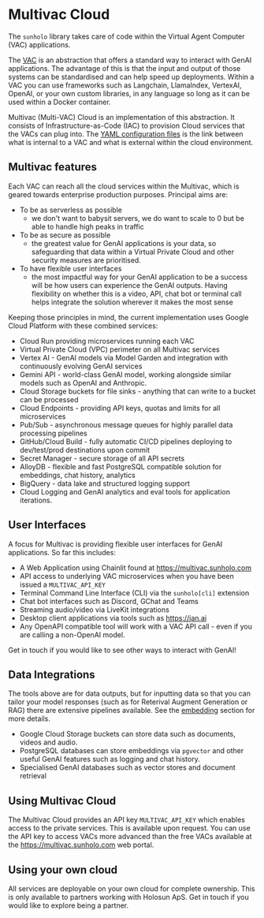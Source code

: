 # Multivac Cloud

The `sunholo` library takes care of code within the Virtual Agent Computer (VAC) applications.  

The [VAC](../VACs) is an abstraction that offers a standard way to interact with GenAI applications.  The advantage of this is that the input and output of those systems can be standardised and can help speed up deployments.  Within a VAC you can use frameworks such as Langchain, LlamaIndex, VertexAI, OpenAI, or your own custom libraries, in any language so long as it can be used within a Docker container.

Multivac (Multi-VAC) Cloud is an implementation of this abstraction.  It consists of Infrastructure-as-Code (IAC) to provision Cloud services that the VACs can plug into.  The [YAML configuration files](../config) is the link between what is internal to a VAC and what is external within the cloud environment.

## Multivac features

Each VAC can reach all the cloud services within the Multivac, which is geared towards enterprise production purposes.  Principal aims are:

* To be as serverless as possible 
    - we don't want to babysit servers, we do want to scale to 0 but be able to handle high peaks in traffic
* To be as secure as possible
    - the greatest value for GenAI applications is your data, so safeguarding that data within a Virtual Private Cloud and other security measures are prioritised.
* To have flexible user interfaces
    - the most impactful way for your GenAI application to be a success will be how users can experience the GenAI outputs.  Having flexibility on whether this is a video, API, chat bot or terminal call helps integrate the solution wherever it makes the most sense

Keeping those principles in mind, the current implementation uses Google Cloud Platform with these combined services:

* Cloud Run providing microservices running each VAC
* Virtual Private Cloud (VPC) perimeter on all Multivac services
* Vertex AI - GenAI models via Model Garden and integration with continuously evolving GenAI services
* Gemini API - world-class GenAI model, working alongside similar models such as OpenAI and Anthropic.
* Cloud Storage buckets for file sinks - anything that can write to a bucket can be processed
* Cloud Endpoints - providing API keys, quotas and limits for all microservices
* Pub/Sub - asynchronous message queues for highly parallel data processing pipelines
* GitHub/Cloud Build - fully automatic CI/CD pipelines deploying to dev/test/prod destinations upon commit
* Secret Manager - secure storage of all API secrets 
* AlloyDB - flexible and fast PostgreSQL compatible solution for embeddings, chat history, analytics
* BigQuery - data lake and structured logging support
* Cloud Logging and GenAI analytics and eval tools for application iterations.

## User Interfaces

A focus for Multivac is providing flexible user interfaces for GenAI applications.  So far this includes:

* A Web Application using Chainlit found at https://multivac.sunholo.com
* API access to underlying VAC microservices when you have been issued a `MULTIVAC_API_KEY`
* Terminal Command Line Interface (CLI) via the `sunholo[cli]` extension
* Chat bot interfaces such as Discord, GChat and Teams
* Streaming audio/video via LiveKit integrations
* Desktop client applications via tools such as https://jan.ai
* Any OpenAPI compatible tool will work with a VAC API call - even if you are calling a non-OpenAI model.  

Get in touch if you would like to see other ways to interact with GenAI!   

## Data Integrations

The tools above are for data outputs, but for inputting data so that you can tailor your model responses (such as for Reterival Augment Generation or RAG) there are extensive pipelines available.  See the [embedding](../howto/embedding) section for more details.  

* Google Cloud Storage buckets can store data such as documents, videos and audio.
* PostgreSQL databases can store embeddings via `pgvector` and other useful GenAI features such as logging and chat history.
* Specialised GenAI databases such as vector stores and document retrieval


## Using Multivac Cloud

The Multivac Cloud provides an API key `MULTIVAC_API_KEY` which enables access to the private services.  This is available upon request.  You can use the API key to access VACs more advanced than the free VACs available at the https://multivac.sunholo.com web portal.

## Using your own cloud

All services are deployable on your own cloud for complete ownership.  This is only available to partners working with Holosun ApS.  Get in touch if you would like to explore being a partner.